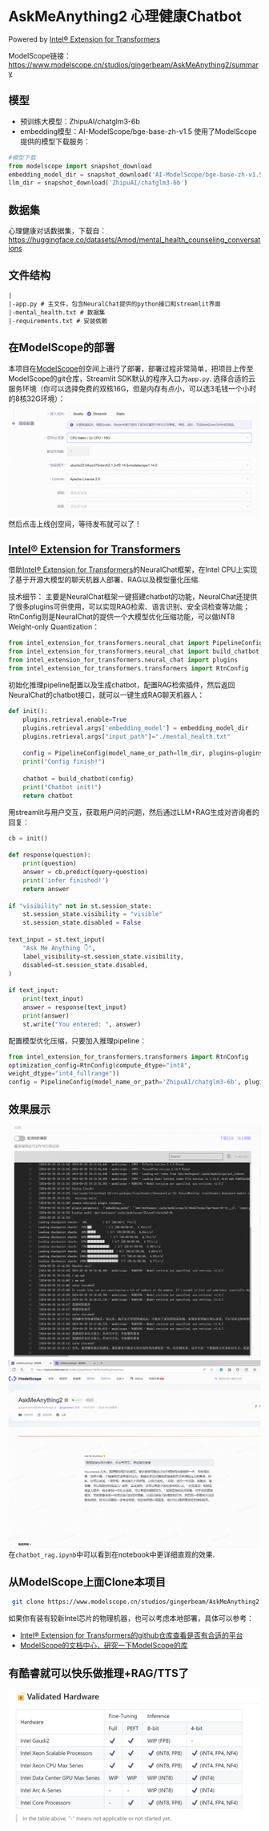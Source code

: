 # AskMeAnything2 心理健康Chatbot
Powered by [Intel® Extension for Transformers](https://github.com/intel/intel-extension-for-transformers)

ModelScope链接：https://www.modelscope.cn/studios/gingerbeam/AskMeAnything2/summary

## 模型
- 预训练大模型：ZhipuAI/chatglm3-6b
- embedding模型：AI-ModelScope/bge-base-zh-v1.5
使用了ModelScope提供的模型下载服务：
```python
#模型下载
from modelscope import snapshot_download
embedding_model_dir = snapshot_download('AI-ModelScope/bge-base-zh-v1.5')
llm_dir = snapshot_download('ZhipuAI/chatglm3-6b')
```

## 数据集
心理健康对话数据集，下载自：https://huggingface.co/datasets/Amod/mental_health_counseling_conversations

## 文件结构
```
|
|-app.py # 主文件，包含NeuralChat提供的python接口和streamlit界面
|-mental_health.txt # 数据集
|-requirements.txt # 安装依赖
```

## 在ModelScope的部署
本项目在[ModelScope](https://www.modelscope.cn/)创空间上进行了部署，部署过程非常简单，把项目上传至ModelScope的git仓库，Streamlit SDK默认的程序入口为`app.py`. 选择合适的云服务环境（你可以选择免费的双核16G，但是内存有点小，可以选3毛钱一个小时的8核32G环境）：
![云环境配置](imgs/machine-configuration.png)
然后点击上线创空间，等待发布就可以了！

## [Intel® Extension for Transformers](https://github.com/intel/intel-extension-for-transformers)
借助[Intel® Extension for Transformers](https://github.com/intel/intel-extension-for-transformers)的NeuralChat框架，在Intel CPU上实现了基于开源大模型的聊天机器人部署、RAG以及模型量化压缩.

技术细节：
主要是NeuralChat框架一键搭建chatbot的功能，NeuralChat还提供了很多plugins可供使用，可以实现RAG检索、语言识别、安全词检查等功能；RtnConfig则是NeuralChat的提供一个大模型优化压缩功能，可以做INT8 Weight-only Quantization：
```python
from intel_extension_for_transformers.neural_chat import PipelineConfig
from intel_extension_for_transformers.neural_chat import build_chatbot
from intel_extension_for_transformers.neural_chat import plugins
from intel_extension_for_transformers.transformers import RtnConfig
```
初始化推理pipeline配置以及生成chatbot，配置RAG检索插件，然后返回NeuralChat的chatbot接口，就可以一键生成RAG聊天机器人：
```python
def init():
    plugins.retrieval.enable=True
    plugins.retrieval.args['embedding_model'] = embedding_model_dir
    plugins.retrieval.args["input_path"]="./mental_health.txt"

    config = PipelineConfig(model_name_or_path=llm_dir, plugins=plugins)
    print("Config finish!")
    
    chatbot = build_chatbot(config)
    print("Chatbot init!")
    return chatbot
```
用streamlit与用户交互，获取用户问的问题，然后通过LLM+RAG生成对咨询者的回复：
```python
cb = init()

def response(question):
    print(question)
    answer = cb.predict(query=question)
    print('infer finished!')
    return answer

if "visibility" not in st.session_state:
    st.session_state.visibility = "visible"
    st.session_state.disabled = False

text_input = st.text_input(
    "Ask Me Anything 👇",
    label_visibility=st.session_state.visibility,
    disabled=st.session_state.disabled,
)

if text_input:
    print(text_input)
    answer = response(text_input)
    print(answer)
    st.write("You entered: ", answer)
```
配置模型优化压缩，只要加入推理pipeline：
```python
from intel_extension_for_transformers.transformers import RtnConfig
optimization_config=RtnConfig(compute_dtype="int8",
weight_dtype="int4_fullrange"))
config = PipelineConfig(model_name_or_path='ZhipuAI/chatglm3-6b', plugins=plugins)
```

## 效果展示
![后台输出](imgs/pic1.png)
![前台交互](imgs/pic2.png)
在`chatbot_rag.ipynb`中可以看到在notebook中更详细直观的效果.

## 从ModelScope上面Clone本项目
```bash
 git clone https://www.modelscope.cn/studios/gingerbeam/AskMeAnything2.git
```
如果你有装有较新Intel芯片的物理机器，也可以考虑本地部署，具体可以参考：
- [Intel® Extension for Transformers的github仓库查看是否有合适的平台](https://github.com/intel/intel-extension-for-transformers)
- [ModelScope的文档中心，研究一下ModelScope的库](https://www.modelscope.cn/docs)

## 有酷睿就可以快乐做推理+RAG/TTS了
![官方验证的平台类型](imgs/validated-hw.png)